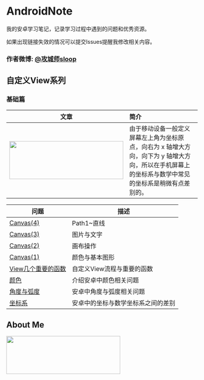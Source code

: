 # AndroidNote
我的安卓学习笔记，记录学习过程中遇到的问题和优秀资源。

如果出现链接失效的情况可以提交Issues提醒我修改相关内容。
### 作者微博: [@攻城师sloop](http://weibo.com/5459430586)


## 自定义View系列

### 基础篇

文章 | 简介 
:---:|:---
<a href="https://github.com/GcsSloop/AndroidNote/blob/master/CustomView/Base/%5B1%5DCoordinateSystem.md" target="_blank"/><img src="http://ww4.sinaimg.cn/large/005Xtdi2jw1f1s7ulgixgj30rs0dwmzx.jpg" width=300 height=100 /> | 由于移动设备一般定义屏幕左上角为坐标原点，向右为 x 轴增大方向，向下为 y 轴增大方向，所以在手机屏幕上的坐标系与数学中常见的坐标系是稍微有点差别的。

 问题 | 描述
 --- | ---
 [Canvas(4)](https://github.com/GcsSloop/AndroidNote/blob/master/%E9%97%AE%E9%A2%98/Canvas/Path/Path(1).md) | Path1~直线
 [Canvas(3)](https://github.com/GcsSloop/AndroidNote/blob/master/%E9%97%AE%E9%A2%98/Canvas/Canvas(3).md) | 图片与文字
 [Canvas(2)](https://github.com/GcsSloop/AndroidNote/blob/master/%E9%97%AE%E9%A2%98/Canvas/Canvas(2).md) | 画布操作
 [Canvas(1)](https://github.com/GcsSloop/AndroidNote/blob/master/%E9%97%AE%E9%A2%98/Canvas/Canvas(1).md) | 颜色与基本图形
 [View几个重要的函数](https://github.com/GcsSloop/AndroidNote/blob/master/%E9%97%AE%E9%A2%98/View/%E8%87%AA%E5%AE%9A%E4%B9%89View%E5%87%A0%E4%B8%AA%E9%87%8D%E8%A6%81%E7%9A%84%E5%87%BD%E6%95%B0.md) | 自定义View流程与重要的函数
[颜色](https://github.com/GcsSloop/AndroidNote/blob/master/%E9%97%AE%E9%A2%98/%E9%A2%9C%E8%89%B2/%E9%A2%9C%E8%89%B2.md) | 介绍安卓中颜色相关问题
[角度与弧度](https://github.com/GcsSloop/AndroidNote/blob/master/%E9%97%AE%E9%A2%98/%E8%A7%92%E5%BA%A6%E4%B8%8E%E5%BC%A7%E5%BA%A6/%E8%A7%92%E5%BA%A6%E4%B8%8E%E5%BC%A7%E5%BA%A6.md) | 安卓中角度与弧度相关问题
[坐标系](https://github.com/GcsSloop/AndroidNote/blob/master/%E9%97%AE%E9%A2%98/%E5%9D%90%E6%A0%87%E7%B3%BB/%E5%9D%90%E6%A0%87%E7%B3%BB.md) | 安卓中的坐标与数学坐标系之间的差别

## About Me

<a href="https://github.com/GcsSloop/SloopBlog/blob/master/FINDME.md" target="_blank"> <img src="http://ww4.sinaimg.cn/large/005Xtdi2gw1f1qn89ihu3j315o0dwwjc.jpg" width=300 height=100 /> </a>

